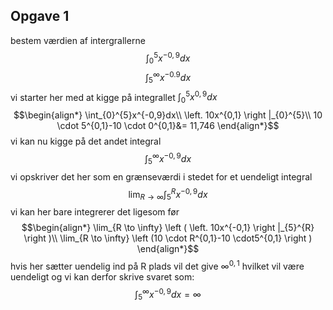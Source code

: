 
## Opgave 1
bestem værdien af intergrallerne 
$$\int_{0}^{5}x^{-0,9}dx$$
$$\int_{5}^{\infty}x^{-0.9}dx$$
vi starter her med at kigge på integrallet $\int_{0}^{5}x^{0,9}dx$
$$\begin{align*}
\int_{0}^{5}x^{-0,9}dx\\
\left. 10x^{0,1} \right |_{0}^{5}\\
10 \cdot 5^{0,1}-10 \cdot 0^{0,1}&= 11,746
\end{align*}$$
vi kan nu kigge på det andet integral
$$\int_{5}^{\infty}x^{-0,9}dx$$
vi opskriver det her som en grænseværdi i stedet for et uendeligt integral
$$\lim_{R \to \infty}\int_{5}^{R}x^{-0,9}dx$$
vi kan her bare integrerer det ligesom før
$$\begin{align*}
\lim_{R \to \infty} \left ( \left. 10x^{-0,1} \right |_{5}^{R} \right )\\
\lim_{R \to \infty} \left (10 \cdot R^{0,1}-10 \cdot5^{0,1} \right )
\end{align*}$$
hvis her sætter uendelig ind på R plads vil det give $\infty^{0,1}$ hvilket vil være uendeligt og vi kan derfor skrive svaret som:
$$\int_{5}^{\infty}x^{-0,9}dx=\infty$$
